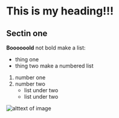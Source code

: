 # This is my heading!!!
## Sectin one
**Boooooold** not bold
make a list:
- thing one
- thing two
make a numbered list
1. number one
2. number two
    - list under two
    - list under two
 
![alttext of image](https://hatrabbits.com/wp-content/uploads/2017/01/random.jpg)
<!-- comment -->
